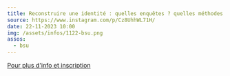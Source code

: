 ```yaml
---
title: Reconstruire une identité : quelles enquêtes ? quelles méthodes ?
source: https://www.instagram.com/p/Cz8UhhWL71H/
date: 22-11-2023 10:00
img: /assets/infos/1122-bsu.png
assos:
  - bsu
---
```


[Pour plus d'info et inscription](https://www.sorbonne-universite.fr/evenements/reconstruire-une-identite-quelles-enquetes-quelles-methodes)
